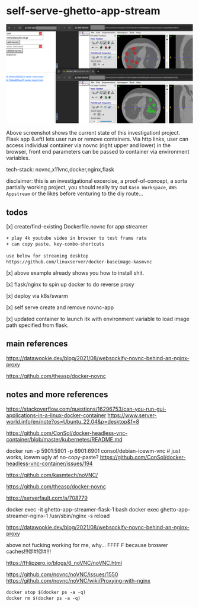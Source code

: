 # self-serve-ghetto-app-stream


![](static/screenshot.png)

Above screenshot shows the current state of this investigationl project.
Flask app (Left) lets user run or remove containers.  Via http links, user can access individual container via novnc (right upper and lower) in the browser, front end parameters can be passed to container via environment variables.

tech-stack: novnc,x11vnc,docker,nginx,flask

disclaimer: this is an investigational excercise, a proof-of-concept, a sorta partially working project, you should really try out `Kasm Workspace`, `AWS Appstream` or the likes before venturing to the diy route...

## todos

[x] create/find-existing Dockerfile.novnc for app streamer

    + play 4k youtube video in browser to test frame rate
    + can copy paste, key-combo-shortcuts

    use below for streaming desktop
    https://github.com/linuxserver/docker-baseimage-kasmvnc

[x] above example already shows you how to install shit.

[x] flask/nginx to spin up docker to do reverse proxy

[x] deploy via k8s/swarm

[x] self serve create and remove novnc-app

[x] updated container to launch itk with environment variable to load image path specified from flask.

## main references

https://datawookie.dev/blog/2021/08/websockify-novnc-behind-an-nginx-proxy

https://github.com/theasp/docker-novnc

## notes and more references

https://stackoverflow.com/questions/16296753/can-you-run-gui-applications-in-a-linux-docker-container
https://www.server-world.info/en/note?os=Ubuntu_22.04&p=desktop&f=8

https://github.com/ConSol/docker-headless-vnc-container/blob/master/kubernetes/README.md

docker run -p 5901:5901 -p 6901:6901 consol/debian-icewm-vnc # just works, icewm ugly af
no-copy-paste? https://github.com/ConSol/docker-headless-vnc-container/issues/194

https://github.com/kasmtech/noVNC/

https://github.com/theasp/docker-novnc


https://serverfault.com/a/708779

docker exec -it ghetto-app-streamer-flask-1 bash
docker exec ghetto-app-streamer-nginx-1 /usr/sbin/nginx -s reload

https://datawookie.dev/blog/2021/08/websockify-novnc-behind-an-nginx-proxy

above not fucking working for me, why...
FFFF F because broswer caches!!!@#!@#!!!

https://fhlipzero.io/blogs/6_noVNC/noVNC.html

https://github.com/novnc/noVNC/issues/1550
https://github.com/novnc/noVNC/wiki/Proxying-with-nginx

```
docker stop $(docker ps -a -q)
docker rm $(docker ps -a -q)
```